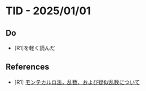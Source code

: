 # TID - 2025/01/01
<!--
## Learnings
- 
- 
-->


## Do
- [R1]を軽く読んだ

## References
- [R1] [モンテカルロ法，乱数，および疑似乱数について](http://www4.math.sci.osaka-u.ac.jp/~sugita/Public/imath/ipaper/mcmj.pdf)
